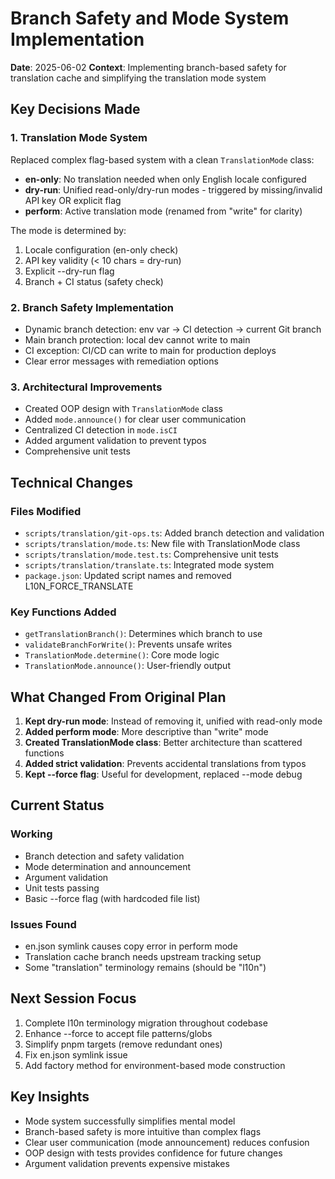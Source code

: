 # Branch Safety and Mode System Implementation

**Date**: 2025-06-02
**Context**: Implementing branch-based safety for translation cache and simplifying the translation mode system

## Key Decisions Made

### 1. Translation Mode System
Replaced complex flag-based system with a clean `TranslationMode` class:
- **en-only**: No translation needed when only English locale configured
- **dry-run**: Unified read-only/dry-run modes - triggered by missing/invalid API key OR explicit flag
- **perform**: Active translation mode (renamed from "write" for clarity)

The mode is determined by:
1. Locale configuration (en-only check)
2. API key validity (< 10 chars = dry-run)
3. Explicit --dry-run flag
4. Branch + CI status (safety check)

### 2. Branch Safety Implementation
- Dynamic branch detection: env var → CI detection → current Git branch
- Main branch protection: local dev cannot write to main
- CI exception: CI/CD can write to main for production deploys
- Clear error messages with remediation options

### 3. Architectural Improvements
- Created OOP design with `TranslationMode` class
- Added `mode.announce()` for clear user communication  
- Centralized CI detection in `mode.isCI`
- Added argument validation to prevent typos
- Comprehensive unit tests

## Technical Changes

### Files Modified
- `scripts/translation/git-ops.ts`: Added branch detection and validation
- `scripts/translation/mode.ts`: New file with TranslationMode class
- `scripts/translation/mode.test.ts`: Comprehensive unit tests
- `scripts/translation/translate.ts`: Integrated mode system
- `package.json`: Updated script names and removed L10N_FORCE_TRANSLATE

### Key Functions Added
- `getTranslationBranch()`: Determines which branch to use
- `validateBranchForWrite()`: Prevents unsafe writes
- `TranslationMode.determine()`: Core mode logic
- `TranslationMode.announce()`: User-friendly output

## What Changed From Original Plan

1. **Kept dry-run mode**: Instead of removing it, unified with read-only mode
2. **Added perform mode**: More descriptive than "write" mode
3. **Created TranslationMode class**: Better architecture than scattered functions
4. **Added strict validation**: Prevents accidental translations from typos
5. **Kept --force flag**: Useful for development, replaced --mode debug

## Current Status

### Working
- Branch detection and safety validation
- Mode determination and announcement
- Argument validation
- Unit tests passing
- Basic --force flag (with hardcoded file list)

### Issues Found
- en.json symlink causes copy error in perform mode
- Translation cache branch needs upstream tracking setup
- Some "translation" terminology remains (should be "l10n")

## Next Session Focus

1. Complete l10n terminology migration throughout codebase
2. Enhance --force to accept file patterns/globs
3. Simplify pnpm targets (remove redundant ones)
4. Fix en.json symlink issue
5. Add factory method for environment-based mode construction

## Key Insights

- Mode system successfully simplifies mental model
- Branch-based safety is more intuitive than complex flags
- Clear user communication (mode announcement) reduces confusion
- OOP design with tests provides confidence for future changes
- Argument validation prevents expensive mistakes